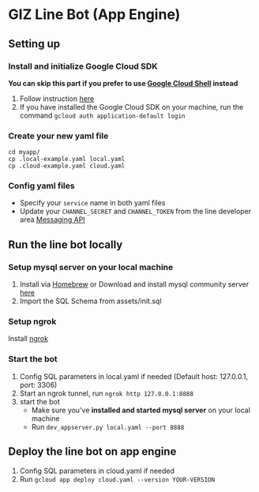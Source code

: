 # GIZ Line Bot (App Engine)

## Setting up
### Install and initialize Google Cloud SDK
**You can skip this part if you prefer to use [Google Cloud Shell](https://cloud.google.com/shell/docs/quickstart) instead**

1. Follow instruction [here](https://cloud.google.com/appengine/docs/standard/go/download)
2. If you have installed the Google Cloud SDK on your machine, run the command `gcloud auth application-default login`

### Create your new yaml file
```
cd myapp/
cp .local-example.yaml local.yaml
cp .cloud-example.yaml cloud.yaml
```
### Config yaml files
- Specify your `service` name in both yaml files
- Update your `CHANNEL_SECRET` and `CHANNEL_TOKEN` from the line developer area [Messaging API](https://developers.line.me/)

## Run the line bot locally
### Setup mysql server on your local machine
1. Install via [Homebrew](https://gist.github.com/nrollr/3f57fc15ded7dddddcc4e82fe137b58e) or Download and install mysql community server [here](https://dev.mysql.com/downloads/mysql/)
2. Import the SQL Schema from assets/init.sql

### Setup ngrok
Install [ngrok](https://ngrok.com/download)

### Start the bot
1. Config SQL parameters in local.yaml if needed (Default host: 127.0.0.1, port: 3306)
2. Start an ngrok tunnel, run `ngrok http 127.0.0.1:8888`
3. start the bot
    - Make sure you've **installed and started mysql server** on your local machine
    - Run `dev_appserver.py local.yaml --port 8888`

## Deploy the line bot on app engine
1. Config SQL parameters in cloud.yaml if needed
2. Run `gcloud app deploy cloud.yaml --version YOUR-VERSION`
